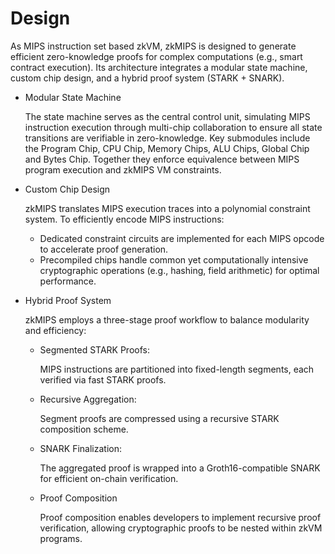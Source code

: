# Design


As ​MIPS instruction set based zkVM, zkMIPS is designed to generate efficient zero-knowledge proofs for complex computations (e.g., smart contract execution). Its architecture integrates a ​modular state machine, ​custom chip design, and a ​hybrid proof system (STARK + SNARK). 

- Modular State Machine

  The state machine serves as the central control unit, simulating MIPS instruction execution through ​multi-chip collaboration to ensure all state transitions are verifiable in zero-knowledge. Key submodules include the Program Chip, CPU Chip, Memory Chips, ALU Chips, Global Chip and Bytes Chip. Together they enforce equivalence between MIPS program execution and zkMIPS VM constraints. 

- Custom Chip Design

  zkMIPS translates MIPS execution traces into a polynomial constraint system. To efficiently encode MIPS instructions:
  - Dedicated constraint circuits are implemented for each MIPS opcode to accelerate proof generation.
  - Precompiled chips handle ​common yet computationally intensive cryptographic operations (e.g., hashing, field arithmetic) for optimal performance.


- Hybrid Proof System

  zkMIPS employs a three-stage proof workflow to balance modularity and efficiency:
  - Segmented STARK Proofs:

    MIPS instructions are partitioned into fixed-length segments, each verified via fast STARK proofs. 
  - Recursive Aggregation:

    Segment proofs are compressed using a recursive STARK composition scheme.
  - SNARK Finalization:

    The aggregated proof is wrapped into a Groth16-compatible SNARK for efficient on-chain verification.
  - Proof Composition
    
    Proof composition enables developers to implement recursive proof verification, allowing cryptographic proofs to be nested within zkVM programs.
    


